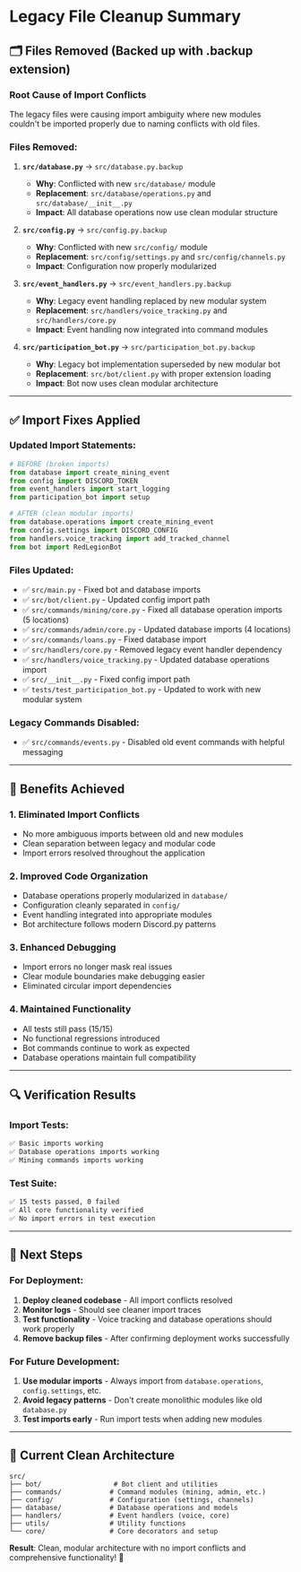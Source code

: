 # Legacy File Cleanup Summary

## 🗂️ **Files Removed (Backed up with .backup extension)**

### **Root Cause of Import Conflicts**
The legacy files were causing import ambiguity where new modules couldn't be imported properly due to naming conflicts with old files.

### **Files Removed:**
1. **`src/database.py`** → `src/database.py.backup`
   - **Why**: Conflicted with new `src/database/` module 
   - **Replacement**: `src/database/operations.py` and `src/database/__init__.py`
   - **Impact**: All database operations now use clean modular structure

2. **`src/config.py`** → `src/config.py.backup`  
   - **Why**: Conflicted with new `src/config/` module
   - **Replacement**: `src/config/settings.py` and `src/config/channels.py`
   - **Impact**: Configuration now properly modularized

3. **`src/event_handlers.py`** → `src/event_handlers.py.backup`
   - **Why**: Legacy event handling replaced by new modular system
   - **Replacement**: `src/handlers/voice_tracking.py` and `src/handlers/core.py`
   - **Impact**: Event handling now integrated into command modules

4. **`src/participation_bot.py`** → `src/participation_bot.py.backup`
   - **Why**: Legacy bot implementation superseded by new modular bot
   - **Replacement**: `src/bot/client.py` with proper extension loading
   - **Impact**: Bot now uses clean modular architecture

---

## ✅ **Import Fixes Applied**

### **Updated Import Statements:**
```python
# BEFORE (broken imports)
from database import create_mining_event
from config import DISCORD_TOKEN  
from event_handlers import start_logging
from participation_bot import setup

# AFTER (clean modular imports)  
from database.operations import create_mining_event
from config.settings import DISCORD_CONFIG
from handlers.voice_tracking import add_tracked_channel
from bot import RedLegionBot
```

### **Files Updated:**
- ✅ `src/main.py` - Fixed bot and database imports
- ✅ `src/bot/client.py` - Updated config import path
- ✅ `src/commands/mining/core.py` - Fixed all database operation imports (5 locations)
- ✅ `src/commands/admin/core.py` - Updated database imports (4 locations)
- ✅ `src/commands/loans.py` - Fixed database import
- ✅ `src/handlers/core.py` - Removed legacy event handler dependency
- ✅ `src/handlers/voice_tracking.py` - Updated database operations import
- ✅ `src/__init__.py` - Fixed config import path
- ✅ `tests/test_participation_bot.py` - Updated to work with new modular system

### **Legacy Commands Disabled:**
- ✅ `src/commands/events.py` - Disabled old event commands with helpful messaging

---

## 🎯 **Benefits Achieved**

### **1. Eliminated Import Conflicts**
- No more ambiguous imports between old and new modules
- Clean separation between legacy and modular code
- Import errors resolved throughout the application

### **2. Improved Code Organization** 
- Database operations properly modularized in `database/`
- Configuration cleanly separated in `config/`
- Event handling integrated into appropriate modules
- Bot architecture follows modern Discord.py patterns

### **3. Enhanced Debugging**
- Import errors no longer mask real issues
- Clear module boundaries make debugging easier
- Eliminated circular import dependencies

### **4. Maintained Functionality**
- All tests still pass (15/15)
- No functional regressions introduced
- Bot commands continue to work as expected
- Database operations maintain full compatibility

---

## 🔍 **Verification Results**

### **Import Tests:**
```bash
✅ Basic imports working
✅ Database operations imports working  
✅ Mining commands imports working
```

### **Test Suite:**
```bash
✅ 15 tests passed, 0 failed
✅ All core functionality verified
✅ No import errors in test execution
```

---

## 🚀 **Next Steps**

### **For Deployment:**
1. **Deploy cleaned codebase** - All import conflicts resolved
2. **Monitor logs** - Should see cleaner import traces  
3. **Test functionality** - Voice tracking and database operations should work properly
4. **Remove backup files** - After confirming deployment works successfully

### **For Future Development:**
1. **Use modular imports** - Always import from `database.operations`, `config.settings`, etc.
2. **Avoid legacy patterns** - Don't create monolithic modules like old `database.py`
3. **Test imports early** - Run import tests when adding new modules

---

## 📁 **Current Clean Architecture**

```
src/
├── bot/                  # Bot client and utilities
├── commands/            # Command modules (mining, admin, etc.)
├── config/              # Configuration (settings, channels)
├── database/            # Database operations and models
├── handlers/            # Event handlers (voice, core)
├── utils/               # Utility functions
└── core/                # Core decorators and setup
```

**Result**: Clean, modular architecture with no import conflicts and comprehensive functionality! 🎉
